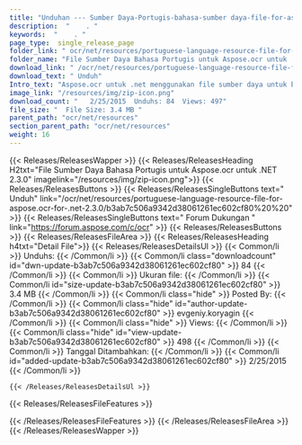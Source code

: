 ```yaml
---
title: "Unduhan --- Sumber Daya-Portugis-bahasa-sumber daya-file-for-aspose.ocr-for-.net-2.3.0." 
description:  "    . " 
keywords:  "    . " 
page_type:  single_release_page
folder_link: " ocr/net/resources/portuguese-language-resource-file-for-aspose.ocr-for-.net-2.3.0/"
folder_name: "File Sumber Daya Bahasa Portugis untuk Aspose.ocr untuk .NET 2.3.0"
download_link: " /ocr/net/resources/portuguese-language-resource-file-for-aspose.ocr-for-.net-2.3.0/b3ab7c506a9342d38061261ec602cf80"
download_text: " Unduh"
Intro_text: "Aspose.ocr untuk .net menggunakan file sumber daya untuk berbagai bahasa untuk melakukan oCr o ..."
image_link: "/resources/img/zip-icon.png"
download_count: "   2/25/2015  Unduhs: 84  Views: 497"
file_size: "  File Size: 3.4 MB "
parent_path: "ocr/net/resources"
section_parent_path: "ocr/net/resources"
weight: 16
---
```


{{< Releases/ReleasesWapper >}}
  {{< Releases/ReleasesHeading H2txt="File Sumber Daya Bahasa Portugis untuk Aspose.ocr untuk .NET 2.3.0" imagelink="/resources/img/zip-icon.png">}}
  {{< Releases/ReleasesButtons >}}
    {{< Releases/ReleasesSingleButtons text=" Unduh" link="/ocr/net/resources/portuguese-language-resource-file-for-aspose.ocr-for-.net-2.3.0/b3ab7c506a9342d38061261ec602cf80%20%20" >}}
    {{< Releases/ReleasesSingleButtons text=" Forum Dukungan " link="https://forum.aspose.com/c/ocr" >}}
  {{< Releases/ReleasesButtons >}}
  {{< Releases/ReleasesFileArea >}}
    {{< Releases/ReleasesHeading h4txt="Detail File">}}
    {{< Releases/ReleasesDetailsUl >}}
            {{< Common/li  >}} Unduhs: {{< /Common/li >}} 
      {{< Common/li class="downloadcount" id="dwn-update-b3ab7c506a9342d38061261ec602cf80" >}} 84 {{< /Common/li >}} 
      {{< Common/li  >}} Ukuran file: {{< /Common/li >}} 
      {{< Common/li id="size-update-b3ab7c506a9342d38061261ec602cf80" >}} 3.4 MB {{< /Common/li >}} 
      {{< Common/li  class="hide" >}} Posted By: {{< /Common/li >}} 
      {{< Common/li class="hide" id="author-update-b3ab7c506a9342d38061261ec602cf80" >}} evgeniy.koryagin {{< /Common/li >}} 
      {{< Common/li class="hide"  >}} Views: {{< /Common/li >}} 
      {{< Common/li class="hide" id="view-update-b3ab7c506a9342d38061261ec602cf80" >}} 498 {{< /Common/li >}} 
      {{< Common/li  >}} Tanggal Ditambahkan: {{< /Common/li >}} 
      {{< Common/li id="added-update-b3ab7c506a9342d38061261ec602cf80" >}} 2/25/2015 {{< /Common/li >}} 

    {{< /Releases/ReleasesDetailsUl >}}

  {{< Releases/ReleasesFileFeatures >}}
      
  {{< /Releases/ReleasesFileFeatures >}}
 {{< /Releases/ReleasesFileArea >}}
{{< /Releases/ReleasesWapper >}}


